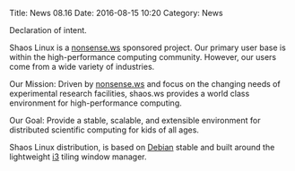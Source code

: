 Title: News 08.16
Date: 2016-08-15 10:20
Category: News

Declaration of intent.

Shaos Linux is a [nonsense.ws](https://nonsense.ws) sponsored project. Our primary user base is within the high-performance computing community. However, our users come from a wide variety of industries.

Our Mission: Driven by [nonsense.ws](https://nonsense.ws) and focus on the changing needs of experimental research facilities, shaos.ws provides a world class environment for high-performance computing.

Our Goal: Provide a stable, scalable, and extensible environment for distributed scientific computing for kids of all ages.

Shaos Linux distribution, is based on [Debian](https://www.debian.org/) stable and built around the lightweight [i3](https://i3wm.org/docs/) tiling window manager.